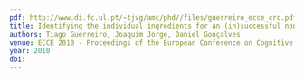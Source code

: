 ```yaml
---
pdf: http://www.di.fc.ul.pt/~tjvg/amc/phd//files/guerreiro_ecce_crc.pdf
title: Identifying the individual ingredients for an (in)successful non-visual mobile experience
authors: Tiago Guerreiro, Joaquim Jorge, Daniel Gonçalves
venue: ECCE 2010 - Proceedings of the European Conference on Cognitive Ergonomics, ACM DL, Delft,Netherlands, August, 2010
year: 2010
doi: 
---
```

